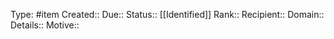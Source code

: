Type: #item
Created:: 
Due:: 
Status:: [[Identified]]
Rank:: 
Recipient:: 
Domain:: 
Details:: 
Motive:: 